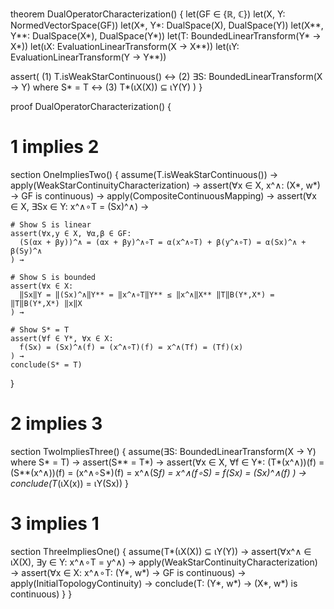 theorem DualOperatorCharacterization() {
  let(GF ∈ {ℝ, ℂ})
  let(X, Y: NormedVectorSpace(GF))
  let(X*, Y*: DualSpace(X), DualSpace(Y))
  let(X**, Y**: DualSpace(X*), DualSpace(Y*))
  let(T: BoundedLinearTransform(Y* → X*))
  let(ιX: EvaluationLinearTransform(X → X**))
  let(ιY: EvaluationLinearTransform(Y → Y**))

  assert(
    (1) T.isWeakStarContinuous() ↔
    (2) ∃S: BoundedLinearTransform(X → Y) where S* = T ↔
    (3) T*(ιX(X)) ⊆ ιY(Y)
  )
}

proof DualOperatorCharacterization() {
  # 1 implies 2
  section OneImpliesTwo() {
    assume(T.isWeakStarContinuous()) →
    apply(WeakStarContinuityCharacterization) →
    assert(∀x ∈ X, x^∧: (X*, w*) → GF is continuous) →
    apply(CompositeContinuousMapping) →
    assert(∀x ∈ X, ∃Sx ∈ Y: x^∧∘T = (Sx)^∧) →
    
    # Show S is linear
    assert(∀x,y ∈ X, ∀α,β ∈ GF:
      (S(αx + βy))^∧ = (αx + βy)^∧∘T = α(x^∧∘T) + β(y^∧∘T) = α(Sx)^∧ + β(Sy)^∧
    ) →
    
    # Show S is bounded
    assert(∀x ∈ X:
      ‖Sx‖Y = ‖(Sx)^∧‖Y** = ‖x^∧∘T‖Y** ≤ ‖x^∧‖X** ‖T‖B(Y*,X*) = ‖T‖B(Y*,X*) ‖x‖X
    ) →
    
    # Show S* = T
    assert(∀f ∈ Y*, ∀x ∈ X:
      f(Sx) = (Sx)^∧(f) = (x^∧∘T)(f) = x^∧(Tf) = (Tf)(x)
    ) →
    conclude(S* = T)
  }

  # 2 implies 3
  section TwoImpliesThree() {
    assume(∃S: BoundedLinearTransform(X → Y) where S* = T) →
    assert(S** = T*) →
    assert(∀x ∈ X, ∀f ∈ Y*:
      (T*(x^∧))(f) = (S**(x^∧))(f) = (x^∧∘S*)(f) = x^∧(S*f) = x^∧(f∘S) = f(Sx) = (Sx)^∧(f)
    ) →
    conclude(T*(ιX(x)) = ιY(Sx))
  }

  # 3 implies 1
  section ThreeImpliesOne() {
    assume(T*(ιX(X)) ⊆ ιY(Y)) →
    assert(∀x^∧ ∈ ιX(X), ∃y ∈ Y: x^∧∘T = y^∧) →
    apply(WeakStarContinuityCharacterization) →
    assert(∀x ∈ X: x^∧∘T: (Y*, w*) → GF is continuous) →
    apply(InitialTopologyContinuity) →
    conclude(T: (Y*, w*) → (X*, w*) is continuous)
  }
}